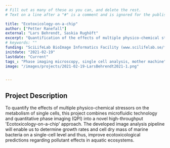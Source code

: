 ```yaml
---
# Fill out as many of these as you can, and delete the rest.
# Text on a line after a "#" is a comment and is ignored for the published page.

title: "Ecotoxicology-on-a-chip"
author: ["Petter Ranefall"]
external: "Lars Behrendt, Saskia Rughöft"
excerpt: "Quantification of the effects of multiple physico-chemical stressors on the metabolism of single cells."
# keywords: ""
funding: "SciLifeLab BioImage Informatics Facility (www.scilifelab.se/facilities/bioimage-informatics)"
initdate: "2021-02-19"
lastdate: "Current"
tags_: "Phase imaging microscopy, single cell analysis, mother machine"
image: "/images/projects/2021-02-19-LarsBehrendt2021-1.png"


---
```


## Project Description
To quantify the effects of multiple physico-chemical stressors on the metabolism of single cells, this project combines microfluidic technology and quantitative phase imaging (QPI) into a novel high-throughput 'Ecotoxicology-on-a-chip' approach. The developed image analysis pipeline will enable us to determine growth rates and cell dry mass of marine bacteria on a single-cell level and thus, improve ecotoxicological predictions regarding pollutant effects in aquatic ecosystems. 
